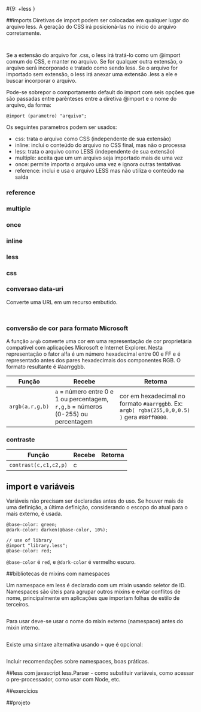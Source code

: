 #{9: +less }

##imports
Diretivas de import podem ser colocadas em qualquer lugar do arquivo less. A geração do CSS irá posicioná-las no início do arquivo corretamente.
```
```
```
```
Se a extensão do arquivo for .css, o less irá tratá-lo como um @import comum do CSS, e manter no arquivo. Se for qualquer outra extensão, o arquivo será incorporado e tratado como sendo less. Se o arquivo for importado sem extensão, o less irá anexar uma extensão .less a ele e buscar incorporar o arquivo.

Pode-se sobrepor o comportamento default do import com seis opções que são passadas entre parênteses entre a diretiva @import e o nome do arquivo, da forma:

```
@import (parametro) "arquivo";
```
Os seguintes parametros podem ser usados:

- css: trata o arquivo como CSS (independente de sua extensão)
- inline: inclui o conteúdo do arquivo no CSS final, mas não o processa
- less: trata o arquivo como LESS (independente de sua extensão)
- multiple: aceita que um um arquivo seja importado mais de uma vez
- once: permite importa o arquivo uma vez e ignora outras tentativas
- reference: inclui e usa o arquivo LESS mas não utiliza o conteúdo na saída

### reference
### multiple
### once
### inline
### less
### css

### conversao data-uri
Converte uma URL em um recurso embutido.

```
```

```
```



### conversão de cor para formato Microsoft

A função `argb` converte uma cor em uma representação de cor proprietária compatível com aplicações Microsoft e Internet Explorer. Nesta representação o fator alfa é um número hexadecimal entre 00 e FF e é representado antes dos pares hexadecimais dos componentes RGB. O formato resultante é #aarrggbb.

Função | Recebe | Retorna
--|--|--
`argb(a,r,g,b)` | `a` = número entre 0 e 1 ou percentagem, `r,g,b` = números (0-255) ou percentagem | cor em hexadecimal no formato `#aarrggbb`. Ex: `argb( rgba(255,0,0,0.5) )` gera `#80ff0000`.

### contraste
Função | Recebe | Retorna
--|--|--
`contrast(c,c1,c2,p)` | c |

## import e variáveis

Variáveis não precisam ser declaradas antes do uso. Se houver mais de uma definição, a última definição, considerando o escopo do atual para o mais externo, é usada.

```
@base-color: green;
@dark-color: darken(@base-color, 10%);

// use of library
@import "library.less";
@base-color: red;
```

`@base-color` é `red`, e `@dark-color` é vermelho escuro.

##bibliotecas de mixins com namespaces

Um namespace em less é declarado com um mixin usando seletor de ID. Namespaces são úteis para agrupar outros mixins e evitar conflitos de nome, principalmente em aplicações que importam folhas de estilo de terceiros.

```
```
Para usar deve-se usar o nome do mixin externo (namespace) antes do mixin interno.

```
```
Existe uma sintaxe alternativa usando `>` que é opcional:

```
```

Incluir recomendações sobre namespaces, boas práticas.

##less com javascript
less.Parser - como substituir variáveis, como acessar o pre-processador, como usar com Node, etc.

##exercícios

##projeto